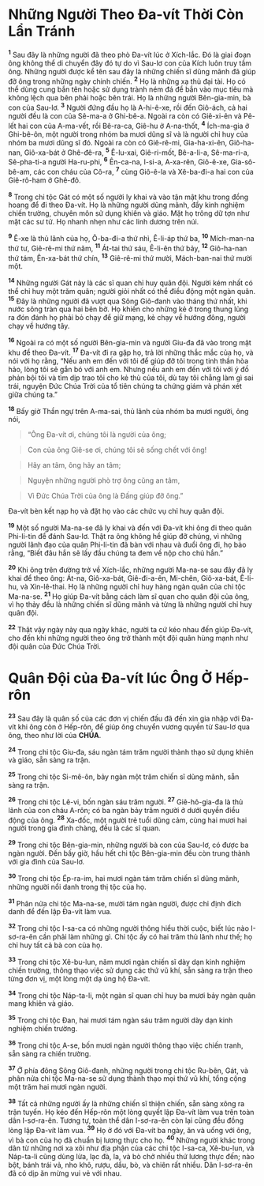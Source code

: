 # Những Người Theo Đa-vít Thời Còn Lẩn Tránh
<sup><b>1</b></sup> Sau đây là những người đã theo phò Đa-vít lúc ở Xích-lắc. Đó là giai đoạn ông không thể di chuyển đây đó tự do vì Sau-lơ con của Kích luôn truy tầm ông. Những người được kể tên sau đây là những chiến sĩ dũng mãnh đã giúp đỡ ông trong những ngày chinh chiến. <sup><b>2</b></sup> Họ là những xạ thủ đại tài. Họ có thể dùng cung bắn tên hoặc sử dụng trành ném đá để bắn vào mục tiêu mà không lệch qua bên phải hoặc bên trái. Họ là những người Bên-gia-min, bà con của Sau-lơ. <sup><b>3</b></sup> Người đứng đầu họ là A-hi-ê-xe, rồi đến Giô-ách, cả hai người đều là con của Sê-ma-a ở Ghi-bê-a. Ngoài ra còn có Giê-xi-ên và Pê-lết hai con của A-ma-vết, rồi Bê-ra-ca, Giê-hu ở A-na-thốt, <sup><b>4</b></sup> Ích-ma-gia ở Ghi-bê-ôn, một người trong nhóm ba mươi dũng sĩ và là người chỉ huy của nhóm ba mươi dũng sĩ đó. Ngoài ra còn có Giê-rê-mi, Gia-ha-xi-ên, Giô-ha-nan, Giô-xa-bát ở Ghê-đê-ra, <sup><b>5</b></sup> Ê-lu-xai, Giê-ri-mốt, Bê-a-li-a, Sê-ma-ri-a, Sê-pha-ti-a người Ha-ru-phi, <sup><b>6</b></sup> Ên-ca-na, I-si-a, A-xa-rên, Giô-ê-xe, Gia-sô-bê-am, các con cháu của Cô-ra, <sup><b>7</b></sup> cùng Giô-ê-la và Xê-ba-đi-a hai con của Giê-rô-ham ở Ghê-đô.

<sup><b>8</b></sup> Trong chi tộc Gát có một số người ly khai và vào tận mật khu trong đồng hoang để đi theo Đa-vít. Họ là những người dũng mãnh, đầy kinh nghiệm chiến trường, chuyên môn sử dụng khiên và giáo. Mặt họ trông dữ tợn như mặt các sư tử. Họ nhanh nhẹn như các linh dương trên núi.

<sup><b>9</b></sup> Ê-xe là thủ lãnh của họ, Ô-ba-đi-a thứ nhì, Ê-li-áp thứ ba, <sup><b>10</b></sup> Mích-man-na thứ tư, Giê-rê-mi thứ năm, <sup><b>11</b></sup> Át-tai thứ sáu, Ê-li-ên thứ bảy, <sup><b>12</b></sup> Giô-ha-nan thứ tám, Ên-xa-bát thứ chín, <sup><b>13</b></sup> Giê-rê-mi thứ mười, Mách-ban-nai thứ mười một.

<sup><b>14</b></sup> Những người Gát này là các sĩ quan chỉ huy quân đội. Người kém nhất có thể chỉ huy một trăm quân; người giỏi nhất có thể điều động một ngàn quân. <sup><b>15</b></sup> Đây là những người đã vượt qua Sông Giô-đanh vào tháng thứ nhất, khi nước sông tràn qua hai bên bờ. Họ khiến cho những kẻ ở trong thung lũng ra đón đánh họ phải bỏ chạy để giữ mạng, kẻ chạy về hướng đông, người chạy về hướng tây.

<sup><b>16</b></sup> Ngoài ra có một số người Bên-gia-min và người Giu-đa đã vào trong mật khu để theo Đa-vít. <sup><b>17</b></sup> Đa-vít đi ra gặp họ, trả lời những thắc mắc của họ, và nói với họ rằng, “Nếu anh em đến với tôi để giúp đỡ tôi trong tinh thần hòa hảo, lòng tôi sẽ gắn bó với anh em. Nhưng nếu anh em đến với tôi với ý đồ phản bội tôi và tìm dịp trao tôi cho kẻ thù của tôi, dù tay tôi chẳng làm gì sai trái, nguyện Đức Chúa Trời của tổ tiên chúng ta chứng giám và phán xét giữa chúng ta.”

<sup><b>18</b></sup> Bấy giờ Thần ngự trên A-ma-sai, thủ lãnh của nhóm ba mươi người, ông nói,


> “Ông Đa-vít ơi, chúng tôi là người của ông;
>


> Con của ông Giê-se ơi, chúng tôi sẽ sống chết với ông!
>


> Hãy an tâm, ông hãy an tâm;
>


> Nguyện những người phò trợ ông cũng an tâm,
>


> Vì Đức Chúa Trời của ông là Đấng giúp đỡ ông.”
>

Đa-vít bèn kết nạp họ và đặt họ vào các chức vụ chỉ huy quân đội.

<sup><b>19</b></sup> Một số người Ma-na-se đã ly khai và đến với Đa-vít khi ông đi theo quân Phi-li-tin để đánh Sau-lơ. Thật ra ông không hề giúp đỡ chúng, vì những người lãnh đạo của quân Phi-li-tin đã bàn với nhau và đuổi ông đi, họ bảo rằng, “Biết đâu hắn sẽ lấy đầu chúng ta đem về nộp cho chủ hắn.”

<sup><b>20</b></sup> Khi ông trên đường trở về Xích-lắc, những người Ma-na-se sau đây đã ly khai để theo ông: Át-na, Giô-xa-bát, Giê-đi-a-ên, Mi-chên, Giô-xa-bát, Ê-li-hu, và Xin-lê-thai. Họ là những người chỉ huy hàng ngàn quân của chi tộc Ma-na-se. <sup><b>21</b></sup> Họ giúp Đa-vít bằng cách làm sĩ quan cho quân đội của ông, vì họ thảy đều là những chiến sĩ dũng mãnh và từng là những người chỉ huy quân đội.

<sup><b>22</b></sup> Thật vậy ngày này qua ngày khác, người ta cứ kéo nhau đến giúp Đa-vít, cho đến khi những người theo ông trở thành một đội quân hùng mạnh như đội quân của Đức Chúa Trời.


# Quân Đội của Đa-vít lúc Ông Ở Hếp-rôn
<sup><b>23</b></sup> Sau đây là quân số của các đơn vị chiến đấu đã đến xin gia nhập với Đa-vít khi ông còn ở Hếp-rôn, để giúp ông chuyển vương quyền từ Sau-lơ qua ông, theo như lời của **CHÚA**.

<sup><b>24</b></sup> Trong chi tộc Giu-đa, sáu ngàn tám trăm người thành thạo sử dụng khiên và giáo, sẵn sàng ra trận.

<sup><b>25</b></sup> Trong chi tộc Si-mê-ôn, bảy ngàn một trăm chiến sĩ dũng mãnh, sẵn sàng ra trận.

<sup><b>26</b></sup> Trong chi tộc Lê-vi, bốn ngàn sáu trăm người. <sup><b>27</b></sup> Giê-hô-gia-đa là thủ lãnh của con cháu A-rôn; có ba ngàn bảy trăm người ở dưới quyền điều động của ông. <sup><b>28</b></sup> Xa-đốc, một người trẻ tuổi dũng cảm, cùng hai mươi hai người trong gia đình chàng, đều là các sĩ quan.

<sup><b>29</b></sup> Trong chi tộc Bên-gia-min, những người bà con của Sau-lơ, có được ba ngàn người. Đến bấy giờ, hầu hết chi tộc Bên-gia-min đều còn trung thành với gia đình của Sau-lơ.

<sup><b>30</b></sup> Trong chi tộc Ép-ra-im, hai mươi ngàn tám trăm chiến sĩ dũng mãnh, những người nổi danh trong thị tộc của họ.

<sup><b>31</b></sup> Phân nửa chi tộc Ma-na-se, mười tám ngàn người, được chỉ định đích danh để đến lập Đa-vít làm vua.

<sup><b>32</b></sup> Trong chi tộc I-sa-ca có những người thông hiểu thời cuộc, biết lúc nào I-sơ-ra-ên cần phải làm những gì. Chi tộc ấy có hai trăm thủ lãnh như thế; họ chỉ huy tất cả bà con của họ.

<sup><b>33</b></sup> Trong chi tộc Xê-bu-lun, năm mươi ngàn chiến sĩ dày dạn kinh nghiệm chiến trường, thông thạo việc sử dụng các thứ vũ khí, sẵn sàng ra trận theo từng đơn vị, một lòng một dạ ủng hộ Đa-vít.

<sup><b>34</b></sup> Trong chi tộc Náp-ta-li, một ngàn sĩ quan chỉ huy ba mươi bảy ngàn quân mang khiên và giáo.

<sup><b>35</b></sup> Trong chi tộc Đan, hai mươi tám ngàn sáu trăm người dày dạn kinh nghiệm chiến trường.

<sup><b>36</b></sup> Trong chi tộc A-se, bốn mươi ngàn người thông thạo việc chiến tranh, sẵn sàng ra chiến trường.

<sup><b>37</b></sup> Ở phía đông Sông Giô-đanh, những người trong chi tộc Ru-bên, Gát, và phân nửa chi tộc Ma-na-se sử dụng thành thạo mọi thứ vũ khí, tổng cộng một trăm hai mươi ngàn người.

<sup><b>38</b></sup> Tất cả những người ấy là những chiến sĩ thiện chiến, sẵn sàng xông ra trận tuyến. Họ kéo đến Hếp-rôn một lòng quyết lập Đa-vít làm vua trên toàn dân I-sơ-ra-ên. Tương tự, toàn thể dân I-sơ-ra-ên còn lại cũng đều đồng lòng lập Đa-vít làm vua. <sup><b>39</b></sup> Họ ở đó với Đa-vít ba ngày, ăn và uống với ông, vì bà con của họ đã chuẩn bị lương thực cho họ. <sup><b>40</b></sup> Những người khác trong dân từ những nơi xa xôi như địa phận của các chi tộc I-sa-ca, Xê-bu-lun, và Náp-ta-li cũng dùng lừa, lạc đà, la, và bò chở nhiều thứ lương thực đến; nào bột, bánh trái vả, nho khô, rượu, dầu, bò, và chiên rất nhiều. Dân I-sơ-ra-ên đã có dịp ăn mừng vui vẻ với nhau.